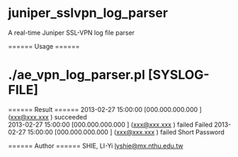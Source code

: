 juniper_sslvpn_log_parser
=========================

A real-time Juniper SSL-VPN log file parser

====== Usage ======
# ./ae_vpn_log_parser.pl [SYSLOG-FILE]

====== Result ======
2013-02-27 15:00:00 [000.000.000.000  ] (xxx@xxx.xxx                 ) succeeded  
2013-02-27 15:00:00 [000.000.000.000  ] (xxx@xxx.xxx                 ) failed     Failed
2013-02-27 15:00:00 [000.000.000.000  ] (xxx@xxx.xxx                 ) failed     Short Password

====== Author ======
SHIE, LI-Yi <lyshie@mx.nthu.edu.tw>
